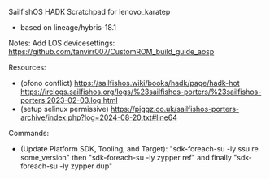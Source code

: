 SailfishOS HADK Scratchpad for lenovo_karatep
- based on lineage/hybris-18.1

Notes:
Add LOS devicesettings: https://github.com/tanvirr007/CustomROM_build_guide_aosp

Resources:
- (ofono conflict) https://sailfishos.wiki/books/hadk/page/hadk-hot https://irclogs.sailfishos.org/logs/%23sailfishos-porters/%23sailfishos-porters.2023-02-03.log.html
- (setup selinux permissive) https://piggz.co.uk/sailfishos-porters-archive/index.php?log=2024-08-20.txt#line64

Commands:
- (Update Platform SDK, Tooling, and Target): "sdk-foreach-su -ly ssu re some_version" then "sdk-foreach-su -ly zypper ref" and finally "sdk-foreach-su -ly zypper dup"
